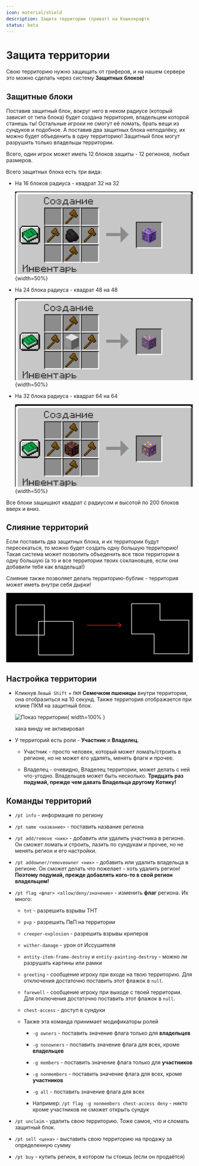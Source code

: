 ```yaml
---
icon: material/shield
description: Защита территории (приват) на Кошкокрафте
status: beta
---
```


# Защита территории <Badge type="warning" text="В Бете" />

Свою территорию нужно защищать от гриферов, и на нашем сервере это можно сделать через систему **Защитных блоков!**

## Защитные блоки 

Поставив защитный блок, вокруг него в неком радиусе (который зависит от типа блока) будет создана территория, владельцем которой станешь ты! Остальные игроки не смогут её ломать, брать вещи из сундуков и подобное. А поставив два защитных блока неподалёку, их можно будет объеденить в одну территорию! Защитный блок могут разрушить только владельцы территории.

Всего, один игрок может иметь 12 блоков защиты - 12 регионов, любых размеров.

Всего защитных блока есть три вида:

- На 16 блоков радиуса - квадрат 32 на 32

    ![Крафт блока защиты на 16](/assets/gameplay/unique/land_protection/16.png){width=50%}

- На 24 блока радиуса - квадрат 48 на    48

    ![Крафт блока защиты на 24](/assets/gameplay/unique/land_protection/24.png){width=50%}

- На 32 блока радиуса - квадрат 64 на 64

    ![Крафт блока защиты на 32](/assets/gameplay/unique/land_protection/32.png){width=50%}

Все блоки защищают квадрат с радиусом и высотой по 200 блоков вверх и вниз.

## Слияние территорий

Если поставить два защитных блока, и их территории будут пересекаться, то можно будет создать одну большую территорию! Такая система может позволить объеденить все твои территории в одну большую (а то и все территории твоих соклановцев, если они добавили тебя как владельца!)

Слияние также позволяет делать территорию-бублик - территория может иметь внутри себя дырки!

![Слияние территорий](/assets/gameplay/unique/land_protection/protect_territory.png)

## Настройка территории

- Кликнув `Левый Shift` + `ПКМ` **Семечком пшеницы** внутри территории, она отобразиться на 10 секунд. Также территория отображается при клике ПКМ на защитный блок.

    ![Показ территории](/assets/gameplay/unique/land_protection/land_show.gif){ width=100% }

    <span class="gray">хаха винду не активировал</span>

- У территорий есть роли - **Участник** и **Владелец**.

    - Участник - просто человек, который может ломать/строить в регионе, но не может его удалять, менять флаги и прочее.

    - Владелец - очевидно, Владелец территории, может делать с ней что-угодно. Владельцев может быть несколько. <span class="red">**Тридцать раз подумай, прежде чем давать Владельца другому Котику!**</span>

## Команды территорий

- `/pt info` - информация по региону

- `/pt name <название>` - поставить название региона

- `/pt add/remove <ник>` - добавить или удалить участника в регионе. Он сможет ломать и строить, лазить по сундукам и прочее, но не менять регион и его настройки.

- `/pt addowner/removeowner <ник>` - добавить или удалить владельца в регионе. Он сможет делать что пожелает - хоть удалить регион! <span class="red">**Поэтому подумай, прежде добавлять кого-то в свой регион владельцем!**</span>

- `/pt flag <флаг> <allow/deny/значение>` - изменить **флаг** региона. Их много:

    - `tnt` - разрешить взрывы ТНТ

    - `pvp` - разрешить ПвП на территории

    - `creeper-explosion` - разрешить взрывы криперов

    - `wither-damage` - урон от Иссушителя

    - `entity-item-frame-destroy` и `entity-painting-destroy` - можно ли разрушать картины или рамки

    - `greeting` - сообщение игроку при входе на твою территорию. Для отключения достаточно поставить этот флажок в `null`.

    - `farewell` - сообщение игроку при выходе с твоей территории. Для отключения достаточно поставить этот флажок в `null`.

    - `chest-access` - доступ в сундуки

    - Также эта команда принимает модификаторы ролей

        - `-g owners` - поставить значение флага только для **владельцев**

        - `-g nonowners` - поставить значение флага для всех, кроме **владельцев**

        - `-g members` - поставить значение флага только для **участников**

        - `-g nonmembers` - поставить значение флага для всех, кроме **участников**

        - `-g all` - поставить значение флага для всех

        - Например: `/pt flag -g nonmembers chest-access deny` - никто кроме участников не сможет открыть сундук

- `/pt unclaim` - удалить свою территорию. Тоже самое, что и сломать защитный блок.

- `/pt sell <цена>` - выставить свою территорию на продажу за определенную сумму

- `/pt buy` - купить регион, в котором ты стоишь (если он продаётся)
